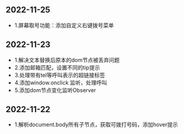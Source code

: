 ## 2022-11-25

- 1.屏幕取号功能：添加自定义右键拨号菜单

## 2022-11-23

- 1.解决文本替换后原本的dom节点被丢弃问题
- 2.添加邮箱匹配，设置不同的tip提示
- 3.处理带有tel等呼叫表示的超链接标签
- 4.添加window.onclick 监听，处理呼叫
- 5.添加dom节点变化监听Observer

## 2022-11-22

- 1.解析document.body所有子节点，获取可拨打号码，添加hover提示
